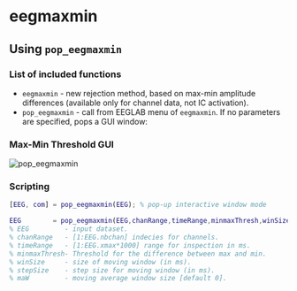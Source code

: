 
<!-- README.md is generated from README.Rmd. Please edit that file -->
eegmaxmin
=========

Using `pop_eegmaxmin`
---------------------

### List of included functions

-   `eegmaxmin` - new rejection method, based on max-min amplitude differences (available only for channel data, not IC activation).
-   `pop_eegmaxmin` - call from EEGLAB menu of `eegmaxmin`. If no parameters are specified, pops a GUI window:

### Max-Min Threshold GUI

![pop\_eegmaxmin](doc/maxmin_eg.png)

### Scripting

``` matlab
[EEG, com] = pop_eegmaxmin(EEG); % pop-up interactive window mode

EEG        = pop_eegmaxmin(EEG,chanRange,timeRange,minmaxThresh,winSize,stepSize);
% EEG         - input dataset.
% chanRange   - [1:EEG.nbchan] indecies for channels.
% timeRange   - [1:EEG.xmax*1000] range for inspection in ms.
% minmaxThresh- Threshold for the difference between max and min.
% winSize     - size of moving window (in ms).
% stepSize    - step size for moving window (in ms).
% maW         - moving average window size [default 0].
```
